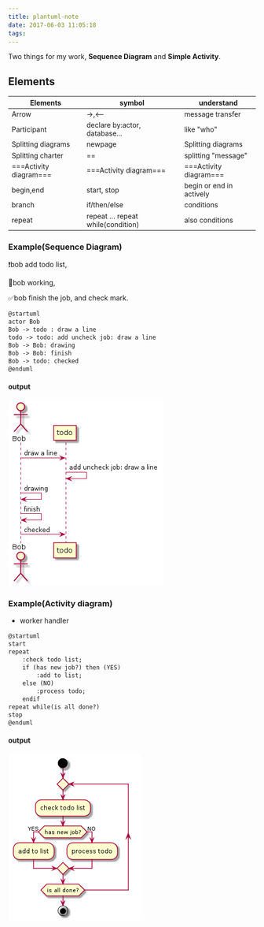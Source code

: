 ```yaml
---
title: plantuml-note
date: 2017-06-03 11:05:18
tags:
---
```




Two things for my work, **Sequence Diagram** and **Simple Activity**.

<!-- More -->



## Elements

| Elements               | symbol                           | understand               |
| ---------------------- | -------------------------------- | ------------------------ |
| Arrow                  | ->,<--                           | message transfer         |
| Participant            | declare by:actor, database...    | like "who"               |
| Splitting diagrams     | newpage                          | Splitting diagrams       |
| Splitting charter      | ==                               | splitting "message"      |
| ===Activity diagram=== | ===Activity diagram===           | ===Activity diagram===   |
| begin,end              | start, stop                      | begin or end in actively |
| branch                 | if/then/else                     | conditions               |
| repeat                 | repeat … repeat while(condition) | also conditions          |

### Example(Sequence Diagram)

❗️bob add todo list,

🎨bob working,

✅bob finish the job, and check mark.

```
@startuml
actor Bob
Bob -> todo : draw a line
todo -> todo: add uncheck job: draw a line
Bob -> Bob: drawing
Bob -> Bob: finish
Bob -> todo: checked
@enduml
```

#### output

![seq_diagram](/images/seq_diagram.png)

### Example(Activity diagram)

* worker handler

```
@startuml
start
repeat 
	:check todo list;
	if (has new job?) then (YES)
		:add to list;
	else (NO)
		:process todo;
	endif
repeat while(is all done?)
stop
@enduml
```

#### output

![activity_diagram](/images/activity_diagram.png)